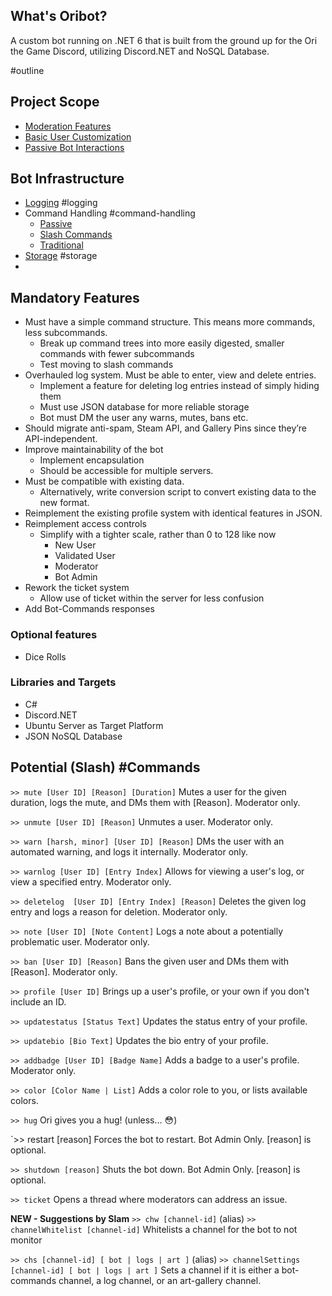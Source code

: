 ## What's Oribot?

A custom bot running on .NET 6 that is built from the ground up for the Ori the Game Discord, utilizing Discord.NET and NoSQL Database.


#outline
## Project Scope  
- [Moderation Features](Moderation%20Features.md)
- [Basic User Customization](Basic%20User%20Customization.md)
- [Passive Bot Interactions](Passive%20Bot%20Interactions.md)

## Bot Infrastructure
- [Logging](Logging) #logging
- Command Handling #command-handling 
	- [Passive](Passive)
	- [Slash Commands](Slash%20Commands.md)
	- [Traditional](Traditional)
- [Storage](Storage) #storage 
- 

## Mandatory Features

- Must have a simple command structure. This means more commands, less subcommands.
	- Break up command trees into more easily digested, smaller commands with fewer subcommands
	- Test moving to slash commands
- Overhauled log system. Must be able to enter, view and delete entries.
	- Implement a feature for deleting log entries instead of simply hiding them
	- Must use JSON database for more reliable storage
	- Bot must DM the user any warns, mutes, bans etc.
- Should migrate anti-spam, Steam API, and Gallery Pins since they’re API-independent.
- Improve maintainability of the bot
	- Implement encapsulation
	- Should be accessible for multiple servers.
- Must be compatible with existing data.
	- Alternatively, write conversion script to convert existing data to the new format.
- Reimplement the existing profile system with identical features in JSON.
- Reimplement access controls
	- Simplify with a tighter scale, rather than 0 to 128 like now
		- New User
		- Validated User
		- Moderator
		- Bot Admin
- Rework the ticket system
	- Allow use of ticket within the server for less confusion
- Add Bot-Commands responses

### Optional features
- Dice Rolls

### Libraries and Targets
- C#
- Discord.NET
- Ubuntu Server as Target Platform
- JSON NoSQL Database


## Potential (Slash) #Commands

`>> mute [User ID] [Reason] [Duration]`
	Mutes a user for the given duration, logs the mute, and DMs them with [Reason]. Moderator only.

`>> unmute [User ID] [Reason]`
	Unmutes a user. Moderator only.

`>> warn [harsh, minor] [User ID] [Reason]`
	DMs the user with an automated warning, and logs it internally. Moderator only.

`>> warnlog [User ID] [Entry Index]`
	Allows for viewing a user's log, or view a specified entry. Moderator only.

`>> deletelog  [User ID] [Entry Index] [Reason]`
	Deletes the given log entry and logs a reason for deletion. Moderator only.

`>> note [User ID] [Note Content]`
	Logs a note about a potentially problematic user. Moderator only.

`>> ban [User ID] [Reason]`
	Bans the given user and DMs them with [Reason]. Moderator only.

`>> profile [User ID]`
	Brings up a user's profile, or your own if you don't include an ID.

`>> updatestatus [Status Text]`
	Updates the status entry of your profile.

`>> updatebio [Bio Text]`
	Updates the bio entry of your profile.

`>> addbadge [User ID] [Badge Name]`
	Adds a badge to a user's profile. Moderator only.

`>> color [Color Name | List]`
	Adds a color role to you, or lists available colors.

`>> hug`
	Ori gives you a hug! (unless… :flushed:)

`>> restart [reason]
	Forces the bot to restart. Bot Admin Only. [reason] is optional.

`>> shutdown [reason]`
	Shuts the bot down. Bot Admin Only. [reason] is optional.

`>> ticket`
	Opens a thread where moderators can address an issue.


**NEW - Suggestions by Slam**
`>> chw [channel-id]` (alias)
`>> channelWhitelist [channel-id]`
	Whitelists a channel for the bot to not monitor

`>> chs [channel-id] [ bot | logs | art ]` (alias)
`>> channelSettings [channel-id] [ bot | logs | art ]`
	Sets a channel if it is either a bot-commands channel, a log channel, or an art-gallery channel.